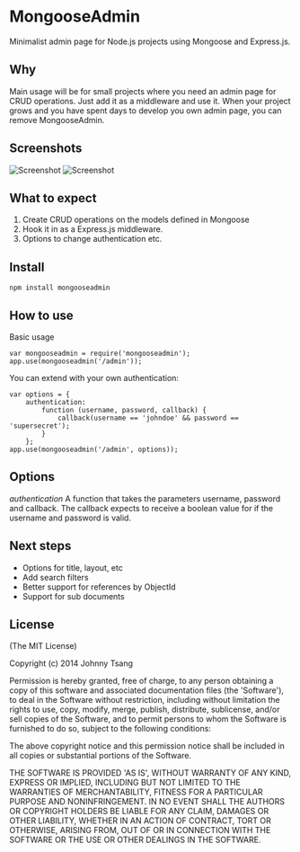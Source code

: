 MongooseAdmin
=============

Minimalist admin page for Node.js projects using Mongoose and Express.js.


Why
---
Main usage will be for small projects where you need an admin page for CRUD operations.
Just add it as a middleware and use it.
When your project grows and you have spent days to develop you own admin page, you can remove MongooseAdmin.

Screenshots
-----------
![Screenshot](https://raw.githubusercontent.com/Webura/mongooseadmin/master/screenshots/login.png "Screenshot")
![Screenshot](https://raw.githubusercontent.com/Webura/mongooseadmin/master/screenshots/mongooseadmin.png "Screenshot")

What to expect
--------------
1. Create CRUD operations on the models defined in Mongoose
2. Hook it in as a Express.js middleware.
3. Options to change authentication etc.


Install
-------
`npm install mongooseadmin`

How to use
----------
Basic usage
```
var mongooseadmin = require('mongooseadmin');
app.use(mongooseadmin('/admin'));
```

You can extend with your own authentication:

```
var options = {
    authentication:
        function (username, password, callback) {
            callback(username == 'johndoe' && password == 'supersecret');
        }
    };
app.use(mongooseadmin('/admin', options));
```

Options
-------
*authentication* A function that takes the parameters username, password and callback.
The callback expects to receive a boolean value for if the username and password is valid.

Next steps
----------
- Options for title, layout, etc
- Add search filters
- Better support for references by ObjectId
- Support for sub documents

License
-------

(The MIT License)

Copyright (c) 2014 Johnny Tsang

Permission is hereby granted, free of charge, to any person obtaining
a copy of this software and associated documentation files (the
'Software'), to deal in the Software without restriction, including
without limitation the rights to use, copy, modify, merge, publish,
distribute, sublicense, and/or sell copies of the Software, and to
permit persons to whom the Software is furnished to do so, subject to
the following conditions:

The above copyright notice and this permission notice shall be
included in all copies or substantial portions of the Software.

THE SOFTWARE IS PROVIDED 'AS IS', WITHOUT WARRANTY OF ANY KIND,
EXPRESS OR IMPLIED, INCLUDING BUT NOT LIMITED TO THE WARRANTIES OF
MERCHANTABILITY, FITNESS FOR A PARTICULAR PURPOSE AND NONINFRINGEMENT.
IN NO EVENT SHALL THE AUTHORS OR COPYRIGHT HOLDERS BE LIABLE FOR ANY
CLAIM, DAMAGES OR OTHER LIABILITY, WHETHER IN AN ACTION OF CONTRACT,
TORT OR OTHERWISE, ARISING FROM, OUT OF OR IN CONNECTION WITH THE
SOFTWARE OR THE USE OR OTHER DEALINGS IN THE SOFTWARE.